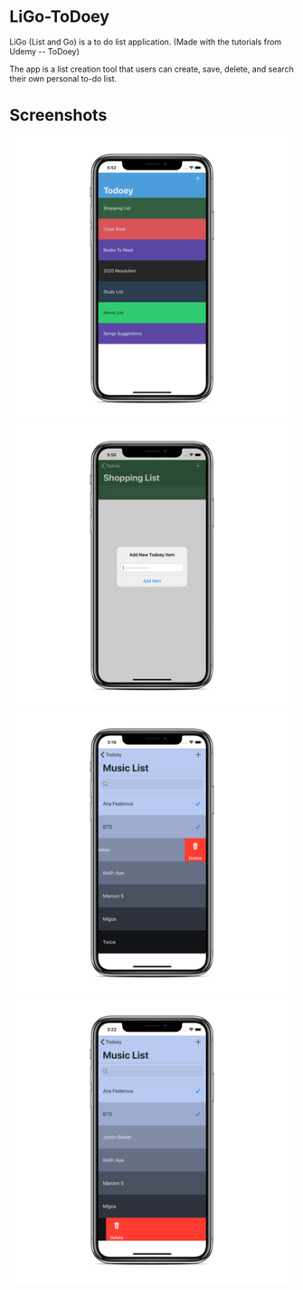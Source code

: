 # LiGo-ToDoey
LiGo (List and Go) is a to do list application. (Made with the tutorials from Udemy -- ToDoey)

The app is a list creation tool that users can create, save, delete, and search their own personal to-do list.

# Screenshots

![](Simulator%20Screen%20Shot%20-%20iPhone%2011%20-%202020-02-14%20at%2017.52.06_iphonexspacegrey_portrait.png)
![](Todoey%20AddItem%20SS_iphonexspacegrey_portrait.png)
![](Todoey%20Delete%20SS_iphonexspacegrey_portrait.png)
![](Todoey%20Delete2%20SS_iphonexspacegrey_portrait.png)
